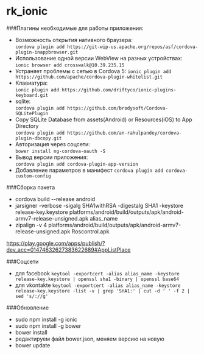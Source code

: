 # rk_ionic


###Плагины необходимые для работы приложения:

- Возможность открытия нативного браузера:<br>
 `cordova plugin add https://git-wip-us.apache.org/repos/asf/cordova-plugin-inappbrowser.git`
- Использование одной версии WebView на разных устройствах:<br>
 `ionic browser add crosswalk@10.39.235.15`
- Устраняет проблемы с сетью в Cordova 5: 
 `ionic plugin add https://github.com/apache/cordova-plugin-whitelist.git`
- Клавиатура: <br>
 `ionic plugin add https://github.com/driftyco/ionic-plugins-keyboard.git`
- sqlite: <br>
 `cordova plugin add https://github.com/brodysoft/Cordova-SQLitePlugin`
- Copy SQLite Database from assets(Android) or Resources(iOS) to App Directory<br>
 `cordova plugin add https://github.com/an-rahulpandey/cordova-plugin-dbcopy.git`
- Авторизация через соцсети: <br>
 `bower install ng-cordova-oauth -S`
- Вывод версии приложения: <br>
 `cordova plugin add cordova-plugin-app-version`
- Добавление параметров в манифест
 `cordova plugin add cordova-custom-config`

###Сборка пакета

- cordova build --release android
- jarsigner -verbose -sigalg SHA1withRSA -digestalg SHA1 -keystore release-key.keystore platforms/android/build/outputs/apk/android-armv7-release-unsigned.apk alias_name
- zipalign -v 4 platforms/android/build/outputs/apk/android-armv7-release-unsigned.apk Roscontrol.apk

https://play.google.com/apps/publish/?dev_acc=01474632627383622689#AppListPlace


###Соцсети

- для facebook
 `keytool -exportcert -alias alias_name -keystore release-key.keystore | openssl sha1 -binary | openssl base64`
- для vkontakte
 `keytool -exportcert -alias alias_name -keystore release-key.keystore -list -v | grep 'SHA1:' | cut -d ' ' -f 2 | sed 's/://g'`


###Обновление

- sudo npm install -g ionic
- sudo npm install -g bower
- bower install
- редактируем файл bower.json, меняем версию на новую
- bower update
